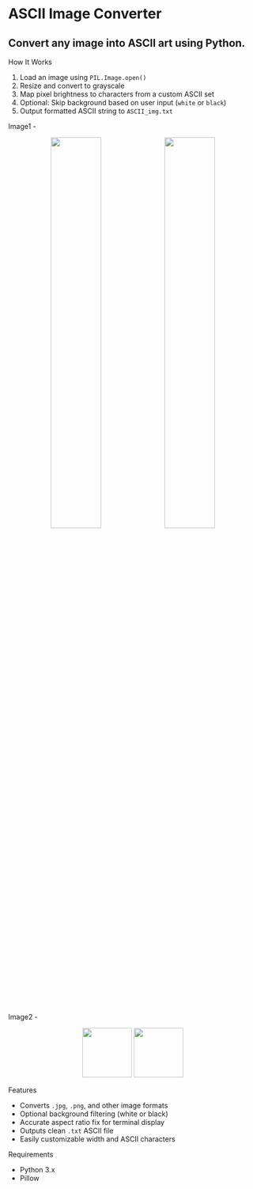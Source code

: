 # ASCII Image Converter
## Convert any image into ASCII art using Python.  

How It Works
1. Load an image using `PIL.Image.open()`
2. Resize and convert to grayscale
3. Map pixel brightness to characters from a custom ASCII set
4. Optional: Skip background based on user input (`white` or `black`)
5. Output formatted ASCII string to `ASCII_img.txt`

Image1 - 
<p align="center">
  <img src="https://github.com/user-attachments/assets/d8bb602b-f47f-4632-a4e1-96ea4abc4ce9" width="45%" />
  <img src="https://github.com/user-attachments/assets/b6d8ade4-060b-480f-aa0a-369a9b789a4e" width="45%" />
</p>

Image2 - 
<p align="center">
  <img src="https://github.com/user-attachments/assets/b98c031d-8fff-4e9f-9c96-5bc506d81699" height=100 width=100 />
  <img src="https://github.com/user-attachments/assets/d69e61ee-4d7d-44f6-8975-c72cab5f753e" height=100 width=100 />
</p>

Features
- Converts `.jpg`, `.png`, and other image formats
- Optional background filtering (white or black)
- Accurate aspect ratio fix for terminal display
- Outputs clean `.txt` ASCII file
- Easily customizable width and ASCII characters

Requirements
- Python 3.x
- Pillow
